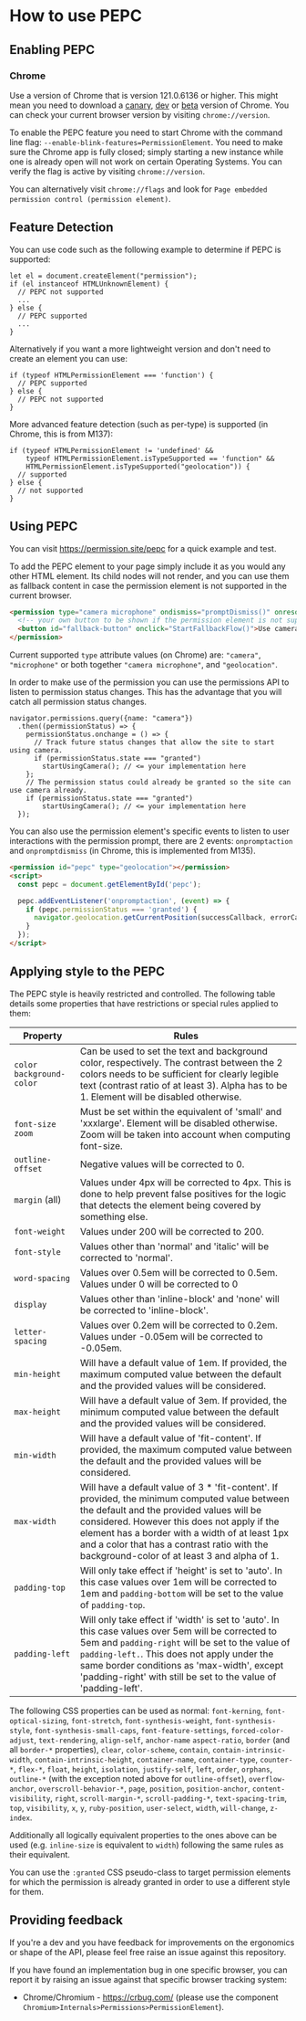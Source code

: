 # How to use PEPC
## Enabling PEPC
### Chrome
Use a version of Chrome that is version 121.0.6136 or higher. This might mean you need to download a [canary](https://www.google.com/chrome/canary/), [dev](https://www.google.com/chrome/dev/) or [beta](https://www.google.com/chrome/beta/) version of Chrome. You can check your current browser version by visiting `chrome://version`.

To enable the PEPC feature you need to start Chrome with the command line flag: `--enable-blink-features=PermissionElement`. You need to make sure the Chrome app is fully closed; simply starting a new instance while one is already open will not work on certain Operating Systems. You can verify the flag is active by visiting `chrome://version`.

You can alternatively visit `chrome://flags` and look for `Page embedded permission control (permission element)`.

## Feature Detection
You can use code such as the following example to determine if PEPC is supported:

```JS
let el = document.createElement("permission");
if (el instanceof HTMLUnknownElement) {
  // PEPC not supported
  ...
} else {
  // PEPC supported
  ...
}
```

Alternatively if you want a more lightweight version and don't need to create an element you can use:

```JS
if (typeof HTMLPermissionElement === 'function') {
  // PEPC supported
} else {
  // PEPC not supported
}
```

More advanced feature detection (such as per-type) is supported (in Chrome, this is from M137):

```JS
if (typeof HTMLPermissionElement != 'undefined' &&
    typeof HTMLPermissionElement.isTypeSupported == 'function" &&
    HTMLPermissionElement.isTypeSupported("geolocation")) {
  // supported
} else {
  // not supported
}
```

## Using PEPC
You can visit https://permission.site/pepc for a quick example and test.

To add the PEPC element to your page simply include it as you would any other HTML element. Its child nodes will not render, and you can use them as fallback content in case the permission element is not supported in the current browser.

```HTML
<permission type="camera microphone" ondismiss="promptDismiss()" onresolve="promptResolve()">
  <!-- your own button to be shown if the permission element is not supported -->
  <button id="fallback-button" onclick="StartFallbackFlow()">Use camera and microphone</button>
</permission>
```

Current supported `type` attribute values (on Chrome) are: `"camera"`, `"microphone"` or both together `"camera microphone"`, and `"geolocation"`.

In order to make use of the permission you can use the permissions API to listen to permission status changes. This has the advantage that you will catch all permission status changes.

```JS
navigator.permissions.query({name: "camera"})
  .then((permissionStatus) => {
    permissionStatus.onchange = () => {
      // Track future status changes that allow the site to start using camera.
      if (permissionStatus.state === "granted")
        startUsingCamera(); // <= your implementation here
    };
    // The permission status could already be granted so the site can use camera already.
    if (permissionStatus.state === "granted")
        startUsingCamera(); // <= your implementation here
  });
```

You can also use the permission element's specific events to listen to user interactions with the permission prompt, there are 2 events: `onpromptaction` and `onpromptdismiss` (in Chrome, this is implemented from M135).
```HTML
<permission id="pepc" type="geolocation"></permission>
<script>
  const pepc = document.getElementById('pepc');

  pepc.addEventListener('onpromptaction', (event) => {
    if (pepc.permissionStatus === 'granted') {
      navigator.geolocation.getCurrentPosition(successCallback, errorCallback);
    }
  });
</script>
```

## Applying style to the PEPC

The PEPC style is heavily restricted and controlled. The following table details some properties that have restrictions or special rules applied to them:

| Property                   | Rules                                                                                                                                                                                                                                                                                                                                      |
|----------------------------|--------------------------------------------------------------------------------------------------------------------------------------------------------------------------------------------------------------------------------------------------------------------------------------------------------------------------------------------|
| `color` `background-color` | Can be used to set the text and background color, respectively. The contrast between the 2 colors needs to be  sufficient for clearly legible text (contrast ratio of at least 3). Alpha has to be 1. Element will be disabled otherwise.                                                                                                  |
| `font-size` `zoom`         | Must be set within the equivalent of 'small' and 'xxxlarge'. Element will be disabled otherwise. Zoom will be taken into account when computing font-size.                                                                                                                                                                                 |
| `outline-offset`           | Negative values will be corrected to 0.                                                                                                                                                                                                                                                                                                    |
| `margin` (all)             | Values under 4px will be corrected to 4px. This is done to help prevent false positives for the logic that detects the element being covered by something else.                                                                                                                                                                            |
| `font-weight`              | Values under 200 will be corrected to 200.                                                                                                                                                                                                                                                                                                 |
| `font-style`               | Values other than 'normal' and 'italic' will be corrected to 'normal'.                                                                                                                                                                                                                                                                     |
| `word-spacing`             | Values over 0.5em will be corrected to 0.5em. Values under 0 will be corrected to 0                                                                                                                                                                                                                                                        |
| `display`                  | Values other than 'inline-block' and 'none' will be corrected to 'inline-block'.                                                                                                                                                                                                                                                           |
| `letter-spacing`           | Values over 0.2em will be corrected to 0.2em. Values under -0.05em will be corrected to -0.05em.                                                                                                                                                                                                                                           |
| `min-height`               | Will have a default value of 1em. If provided, the maximum computed value between the default and the provided values will be considered.                                                                                                                                                                                                  |
| `max-height`               | Will have a default value of 3em. If provided, the minimum computed value between the default and the provided values will be considered.                                                                                                                                                                                                  |
| `min-width`                | Will have a default value of 'fit-content'. If provided, the maximum computed value between the default and the provided values will be considered.                                                                                                                                                                                        |
| `max-width`                | Will have a default value of 3 * 'fit-content'. If provided, the minimum computed value between the default and the provided values will be considered. However this does not apply if the element has a border with a width of at least 1px and a color that has a contrast ratio with the background-color of at least 3 and alpha of 1. |
| `padding-top`              | Will only take effect if 'height' is set to 'auto'. In this case values over 1em will be corrected to 1em and `padding-bottom` will be set to the value of `padding-top`.                                                                                                                                                                  |
| `padding-left`             | Will only take effect if 'width' is set to 'auto'. In this case values over 5em will be corrected to 5em and `padding-right` will be set to the value of `padding-left.`. This does not apply under the same border conditions as 'max-width', except 'padding-right' with still be set to the value of 'padding-left'.                 |



The following CSS properties can be used as normal: `font-kerning`, `font-optical-sizing`, `font-stretch`, `font-synthesis-weight`, 
`font-synthesis-style`, `font-synthesis-small-caps`, `font-feature-settings`, `forced-color-adjust`, `text-rendering`, `align-self`, `anchor-name`
`aspect-ratio`, `border` (and all `border-*` properties), `clear`, `color-scheme`, `contain`, `contain-intrinsic-width`, `contain-intrinsic-height`,
`container-name`, `container-type`, `counter-*`, `flex-*`, `float`, `height`, `isolation`, `justify-self`, `left`, `order`, `orphans`, `outline-*`
(with the exception noted above for `outline-offset`), `overflow-anchor`, `overscroll-behavior-*`, `page`, `position`, `position-anchor`,
`content-visibility`, `right`, `scroll-margin-*`, `scroll-padding-*`, `text-spacing-trim`, `top`, `visibility`, `x`, `y`, `ruby-position`, `user-select`,
`width`, `will-change`, `z-index`.

Additionally all logically equivalent properties to the ones above can be used (e.g. `inline-size` is equivalent to `width`) following the same
rules as their equivalent.

You can use the `:granted` CSS pseudo-class to target permission elements for which the permission is already granted in order to use a different style for them.

## Providing feedback
If you're a dev and you have feedback for improvements on the ergonomics or shape of the API, please feel free raise an issue against this repository.

If you have found an implementation bug in one specific browser, you can report it by raising an issue against that specific browser tracking system:
* Chrome/Chromium - https://crbug.com/ (please use the component `Chromium>Internals>Permissions>PermissionElement`).
